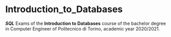# Introduction_to_Databases
***SQL***
Exams of the **Introduction to Databases** course of the bachelor degree in Computer Engineer of Politecnico di Torino, academic year 2020/2021.

